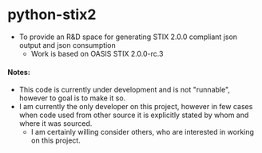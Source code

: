 # python-stix2
+ To provide an R&D space for generating STIX 2.0.0 compliant json output and json consumption
  + Work is based on OASIS STIX 2.0.0-rc.3 


#### Notes:
+ This code is currently under development and is not "runnable", however to goal is to make it so.
+ I am currently the only developer on this project, however in few cases when code used from other source it is explicitly stated by whom and where it was sourced.
    + I am certainly willing consider others, who are interested in working on this project.

